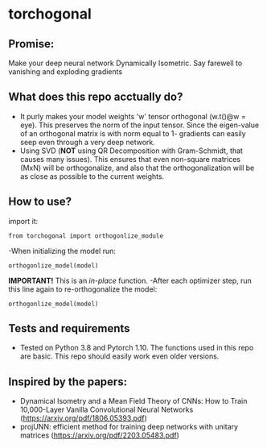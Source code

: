 # torchogonal
## Promise: 
Make your deep neural network Dynamically Isometric. Say farewell to vanishing and exploding gradients 

## What does this repo acctually do? 
- It purly makes your model weights 'w' tensor orthogonal (w.t()@w = eye).
This preserves the norm of the input tensor. Since the eigen-value of an orthogonal matrix is with norm equal to 1- gradients can easily seep even through a very deep network.
- Using SVD (**NOT** using QR Decomposition with Gram-Schmidt, that causes many issues).
This ensures that even non-square matrices (MxN) will be orthogonalize, and also that the orthogonalization will be as close as possible to the current weights.

## How to use?
import it:
```
from torchogonal import orthogonlize_module
```

-When initializing the model run:
```
orthogonlize_model(model)
```
**IMPORTANT!** This is an *in-place* function.
-After each optimizer step, run this line again to re-orthogonalize the model:
```
orthogonlize_model(model)
```

## Tests and requirements
- Tested on Python 3.8 and Pytorch 1.10.
The functions used in this repo are basic. This repo should easily work even older versions.

## Inspired by the papers:
- Dynamical Isometry and a Mean Field Theory of CNNs: How to Train 10,000-Layer Vanilla Convolutional Neural Networks (https://arxiv.org/pdf/1806.05393.pdf)
- projUNN: efficient method for training deep networks with unitary matrices (https://arxiv.org/pdf/2203.05483.pdf)

